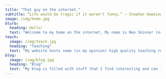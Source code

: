 ```yaml
---
title: "That guy on the internet."
subtitle: “Life would be tragic if it weren't funny.” ― Stephen Hawking
image: /img/home.jpg
blurb:
  heading: Hello!
  text: "Welcome to my home on the internet. My name is Neo Skinner (or NeoSki) and here you can find my blog, links, contact information, and much more! All the opinions are my own and some areas may be created purely for satirical and comedy purposes. However, I also post some content about myself and (it appears) London. Please enjoy browsing my website and remember to always be wary of what you find elsewhere on the internet!"
teach:
  image: /img/teach.jpg
  heading: "Teaching"
  text: "My website hosts some (in my opinion) high quality teaching resources for students to learn about this increasingly modern world. Content includes: Internet safety, Science, Computing, Mathematics, and (if you look hard enough) English. I have attended a few eye-opening courses from Imperial College London which have informed some of the content you see here."
blog:
  image: /img/blog.jpg
  heading: "Blog"
  text: "My blog is filled with stuff that I find interesting and can include anything fom climate change to the lead in pencils. A recurring topic seems to be London - I don't know why though!"
---
```

